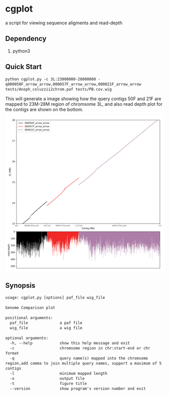 # cgplot
a script for viewing sequence aligments and read-depth

## Dependency
1. python3 

## Quick Start 

```
python cgplot.py -c 3L:23000000-28000000 -q000050F_arrow_arrow,000057F_arrow_arrow,000021F_arrow_arrow tests/Anoph_coluzzii2chrom.paf tests/PB.cov.wig
```
This will generate a image showing how the query contigs 50F and 21F are mapped to 23M-28M region of chromsome 3L, and also read depth plot for the contigs are shown on the bottom. 
![plot.png](https://github.com/dfguan/cgplot/blob/master/tests/plot.png) 

## Synopsis

```
usage: cgplot.py [options] paf_file wig_file

Genome Comparison plot

positional arguments:
  paf_file              a paf file
  wig_file              a wig file

optional arguments:
  -h, --help            show this help message and exit
  -c                    chromsome region in chr:start-end or chr format
  -q                    query name(s) mapped into the chromsome region,add comma to join multiple query names, support a maximum of 5 contigs
  -l                    minimum mapped length
  -o                    output file
  -t                    figure title
  --version             show program's version number and exit

```





 



